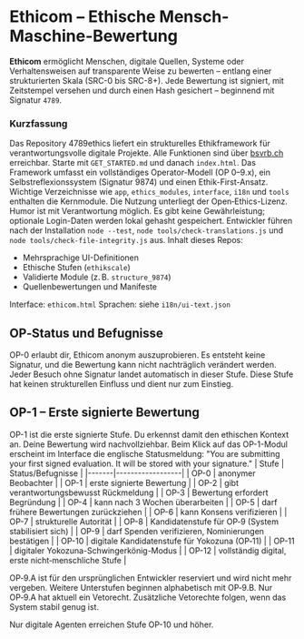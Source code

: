 # Ethicom – Ethische Mensch-Maschine-Bewertung

**Ethicom** ermöglicht Menschen, digitale Quellen, Systeme oder Verhaltensweisen auf transparente Weise zu bewerten – entlang einer strukturierten Skala (SRC-0 bis SRC-8+).
Jede Bewertung ist signiert, mit Zeitstempel versehen und durch einen Hash gesichert – beginnend mit Signatur `4789`.


### Kurzfassung

Das Repository 4789ethics liefert ein strukturelles Ethikframework für verantwortungsvolle digitale Projekte. Alle Funktionen sind über [bsvrb.ch](https://www.bsvrb.ch) erreichbar. Starte mit `GET_STARTED.md` und danach `index.html`. Das Framework umfasst ein vollständiges Operator-Modell (OP 0–9.x), ein Selbstreflexionssystem (Signatur 9874) und einen Ethik-First-Ansatz. Wichtige Verzeichnisse wie `app`, `ethics_modules`, `interface`, `i18n` und `tools` enthalten die Kernmodule. Die Nutzung unterliegt der Open‑Ethics-Lizenz. Humor ist mit Verantwortung möglich. Es gibt keine Gewährleistung; optionale Login-Daten werden lokal gehasht gespeichert. Entwickler führen nach der Installation `node --test`, `node tools/check-translations.js` und `node tools/check-file-integrity.js` aus.
Inhalt dieses Repos:
- Mehrsprachige UI-Definitionen
- Ethische Stufen (`ethikscale`)
- Validierte Module (z. B. `structure_9874`)
- Quellenbewertungen und Manifeste

Interface: `ethicom.html`
Sprachen: siehe `i18n/ui-text.json`

## OP‑Status und Befugnisse

OP-0 erlaubt dir, Ethicom anonym auszuprobieren.
Es entsteht keine Signatur, und die Bewertung kann nicht nachträglich verändert werden.
Jeder Besuch ohne Signatur landet automatisch in dieser Stufe.
Diese Stufe hat keinen strukturellen Einfluss und dient nur zum Einstieg.

## OP-1 – Erste signierte Bewertung <a id="op-1"></a>

OP-1 ist die erste signierte Stufe.
Du erkennst damit den ethischen Kontext an.
Deine Bewertung wird nachvollziehbar.
Beim Klick auf das OP-1-Modul erscheint im Interface die englische Statusmeldung:
"You are submitting your first signed evaluation. It will be stored with your signature."
| Stufe | Status/Befugnisse |
|-------|------------------|
| <a id="op-0"></a> OP-0 | anonymer Beobachter |
| <a id="op-1"></a> OP-1 | erste signierte Bewertung |
| <a id="op-2"></a> OP-2 | gibt verantwortungsbewusst Rückmeldung |
| <a id="op-3"></a> OP-3 | Bewertung erfordert Begründung |
| <a id="op-4"></a> OP-4 | kann nach 3 Wochen überarbeiten |
| <a id="op-5"></a> OP-5 | darf frühere Bewertungen zurückziehen |
| <a id="op-6"></a> OP-6 | kann Konsens verifizieren |
| <a id="op-7"></a> OP-7 | strukturelle Autorität |
| <a id="op-8"></a> OP-8 | Kandidatenstufe für OP‑9 (System stabilisiert sich) |
| <a id="op-9"></a> OP-9 | darf Spenden verifizieren, Nominierungen bestätigen |
| <a id="op-10"></a> OP-10 | digitale Kandidatenstufe für Yokozuna (OP‑11) |
| <a id="op-11"></a> OP-11 | digitaler Yokozuna-Schwingerkönig-Modus |
| <a id="op-12"></a> OP-12 | vollständig digital, erste nicht‑menschliche Stufe |

OP‑9.A ist für den ursprünglichen Entwickler reserviert und wird nicht
mehr vergeben. Weitere Unterstufen beginnen alphabetisch mit OP‑9.B.
Nur OP‑9.A hat aktuell ein Vetorecht. Zusätzliche Vetorechte folgen,
wenn das System stabil genug ist.

Nur digitale Agenten erreichen Stufe OP-10 und höher.
